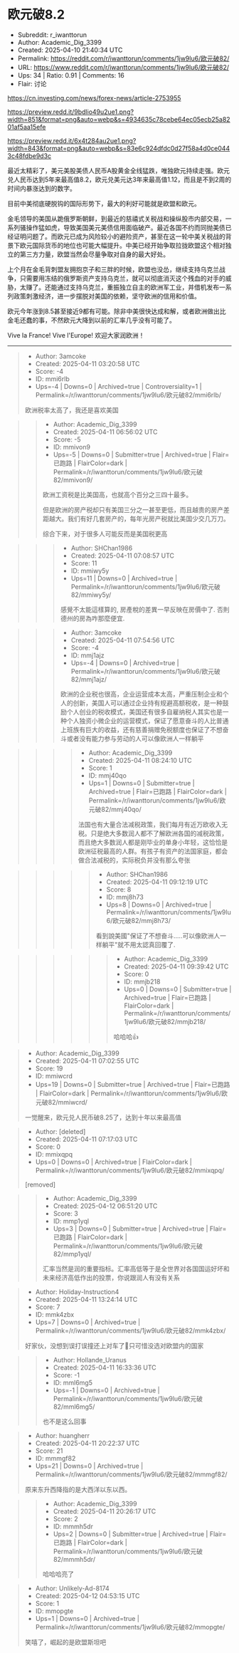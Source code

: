 # 欧元破8.2

- Subreddit: r_iwanttorun
- Author: Academic_Dig_3399
- Created: 2025-04-10 21:40:34 UTC
- Permalink: https://reddit.com/r/iwanttorun/comments/1jw9lu6/欧元破82/
- URL: https://www.reddit.com/r/iwanttorun/comments/1jw9lu6/欧元破82/
- Ups: 34 | Ratio: 0.91 | Comments: 16
- Flair: 讨论


<https://cn.investing.com/news/forex-news/article-2753955>

<https://preview.redd.it/9bdlio49u2ue1.png?width=851&format=png&auto=webp&s=4934635c78cebe64ec05ecb25a8201af5aa15efe>

<https://preview.redd.it/6x4t284au2ue1.png?width=843&format=png&auto=webp&s=83e6c924dfdc0d27f58a4d0ce0443c48fdbe9d3c>

最近太精彩了，美元美股美债人民币A股黄金全线猛跌，唯独欧元持续走强。欧元兑人民币达到5年来最高值8.2，欧元兑美元达3年来最高值1.12，而且是不到2周的时间内暴涨达到的数字。

目前中美彻底硬脱钩的国际形势下，最大的利好可能就是欧盟和欧元。

金毛领导的美国从跪俄罗斯朝鲜，到最近的慈禧式关税战和操纵股市内部交易，一系列骚操作猛如虎，导致美国美元美债信用面临破产。最近各国不约而同抛美债已经证明问题了。而欧元已成为风险较小的避险资产，甚至在这一轮中美关税战的背景下欧元国际货币的地位也可能大幅提升。中美已经开始争取拉拢欧盟这个相对独立的第三方力量，欧盟当然会尽量争取对自身的最大好处。

上个月在金毛背刺盟友拥抱京子和三胖的时候，欧盟也没怂，继续支持乌克兰战争，只需要用冻结的俄罗斯资产支持乌克兰，就可以彻底消灭这个残血的对手的威胁，太赚了。还能通过支持乌克兰，重振独立自主的欧洲军工业，并借机发布一系列政策刺激经济，进一步摆脱对美国的依赖，坚守欧洲的信用和价值。

欧元今年涨到8.5甚至接近9都有可能。除非中美很快达成和解，或者欧洲做出比金毛还蠢的事，不然欧元大降到以前的汇率几乎没有可能了。

Vive la France! Vive l'Europe! 欢迎大家润欧洲！


---

> - Author: 3amcoke
> - Created: 2025-04-11 03:20:58 UTC
> - Score: -4
> - ID: mmi6rlb
> - Ups=-4 | Downs=0 | Archived=true | Controversiality=1 | Permalink=/r/iwanttorun/comments/1jw9lu6/欧元破82/mmi6rlb/
>
> 欧洲税率太高了，我还是喜欢美国

>> - Author: Academic_Dig_3399
>> - Created: 2025-04-11 06:56:02 UTC
>> - Score: -5
>> - ID: mmivon9
>> - Ups=-5 | Downs=0 | Submitter=true | Archived=true | Flair=已跑路 | FlairColor=dark | Permalink=/r/iwanttorun/comments/1jw9lu6/欧元破82/mmivon9/
>>
>> 欧洲工资税是比美国高，也就高个百分之三四十最多。
>> 
>> 但是欧洲的房产税却只有美国三分之一甚至更低，而且越贵的房产差距越大。我们有好几套房产的，每年光房产税就比美国少交几万刀。
>> 
>> 综合下来，对于很多人可能反而是美国税更高

>>> - Author: SHChan1986
>>> - Created: 2025-04-11 07:08:57 UTC
>>> - Score: 11
>>> - ID: mmiwy5y
>>> - Ups=11 | Downs=0 | Archived=true | Permalink=/r/iwanttorun/comments/1jw9lu6/欧元破82/mmiwy5y/
>>>
>>> 感覺不太能這樣算的, 房產稅的差異一早反映在房價中了. 否則德州的房為咋那麼便宜.

>>> - Author: 3amcoke
>>> - Created: 2025-04-11 07:54:56 UTC
>>> - Score: -4
>>> - ID: mmj1ajz
>>> - Ups=-4 | Downs=0 | Archived=true | Permalink=/r/iwanttorun/comments/1jw9lu6/欧元破82/mmj1ajz/
>>>
>>> 欧洲的企业税也很高，企业运营成本太高，严重压制企业和个人的创新，美国人可以通过企业持有规避高额税收，是一种鼓励个人创业的税收模式，美国还有很多自雇纳税人其实也是一种个人独资小微企业的运营模式，保证了愿意奋斗的人比普通上班族有巨大的收益，还有慈善捐赠免税额度也保证了不想奋斗或者没有能力参与劳动的人可以像欧洲人一样躺平

>>>> - Author: Academic_Dig_3399
>>>> - Created: 2025-04-11 08:24:10 UTC
>>>> - Score: 1
>>>> - ID: mmj40qo
>>>> - Ups=1 | Downs=0 | Submitter=true | Archived=true | Flair=已跑路 | FlairColor=dark | Permalink=/r/iwanttorun/comments/1jw9lu6/欧元破82/mmj40qo/
>>>>
>>>> 法国也有大量合法减税政策，我们每月有近万欧收入无税。只是绝大多数润人都不了解欧洲各国的减税政策，而且绝大多数润人都是刚毕业的单身小年轻，这恰恰是欧洲征税最高的人群。有孩子有资产的法国家庭，都会做合法减税的，实际税负并没有那么夸张

>>>>> - Author: SHChan1986
>>>>> - Created: 2025-04-11 09:12:19 UTC
>>>>> - Score: 8
>>>>> - ID: mmj8h73
>>>>> - Ups=8 | Downs=0 | Archived=true | Permalink=/r/iwanttorun/comments/1jw9lu6/欧元破82/mmj8h73/
>>>>>
>>>>> 看到說美國"保证了不想奋斗.....可以像欧洲人一样躺平"就不用太認真回覆了.

>>>>>> - Author: Academic_Dig_3399
>>>>>> - Created: 2025-04-11 09:39:42 UTC
>>>>>> - Score: 0
>>>>>> - ID: mmjb218
>>>>>> - Ups=0 | Downs=0 | Submitter=true | Archived=true | Flair=已跑路 | FlairColor=dark | Permalink=/r/iwanttorun/comments/1jw9lu6/欧元破82/mmjb218/
>>>>>>
>>>>>> 哈哈哈👍

> - Author: Academic_Dig_3399
> - Created: 2025-04-11 07:02:55 UTC
> - Score: 19
> - ID: mmiwcrd
> - Ups=19 | Downs=0 | Submitter=true | Archived=true | Flair=已跑路 | FlairColor=dark | Permalink=/r/iwanttorun/comments/1jw9lu6/欧元破82/mmiwcrd/
>
> 一觉醒来，欧元兑人民币破8.25了，达到十年以来最高值

> - Author: [deleted]
> - Created: 2025-04-11 07:17:03 UTC
> - Score: 0
> - ID: mmixqpq
> - Ups=0 | Downs=0 | Archived=true | FlairColor=dark | Permalink=/r/iwanttorun/comments/1jw9lu6/欧元破82/mmixqpq/
>
> [removed]

>> - Author: Academic_Dig_3399
>> - Created: 2025-04-12 06:51:20 UTC
>> - Score: 3
>> - ID: mmp1yql
>> - Ups=3 | Downs=0 | Submitter=true | Archived=true | Flair=已跑路 | FlairColor=dark | Permalink=/r/iwanttorun/comments/1jw9lu6/欧元破82/mmp1yql/
>>
>> 汇率当然是润的重要指标。汇率高低等于是全世界对各国国运好坏和未来经济高低作出的投票，你说跟润人有没有关系

> - Author: Holiday-Instruction4
> - Created: 2025-04-11 13:24:14 UTC
> - Score: 7
> - ID: mmk4zbx
> - Ups=7 | Downs=0 | Archived=true | Permalink=/r/iwanttorun/comments/1jw9lu6/欧元破82/mmk4zbx/
>
> 好家伙，没想到误打误撞还上对车了🤣只可惜没选对欧盟内的国家

>> - Author: Hollande_Uranus
>> - Created: 2025-04-11 16:33:36 UTC
>> - Score: -1
>> - ID: mml6mg5
>> - Ups=-1 | Downs=0 | Archived=true | Permalink=/r/iwanttorun/comments/1jw9lu6/欧元破82/mml6mg5/
>>
>> 也不是这么回事

> - Author: huangherr
> - Created: 2025-04-11 20:22:37 UTC
> - Score: 21
> - ID: mmmgf82
> - Ups=21 | Downs=0 | Archived=true | Permalink=/r/iwanttorun/comments/1jw9lu6/欧元破82/mmmgf82/
>
> 原来东升西降指的是大西洋以东以西。

>> - Author: Academic_Dig_3399
>> - Created: 2025-04-11 20:26:17 UTC
>> - Score: 2
>> - ID: mmmh5dr
>> - Ups=2 | Downs=0 | Submitter=true | Archived=true | Flair=已跑路 | FlairColor=dark | Permalink=/r/iwanttorun/comments/1jw9lu6/欧元破82/mmmh5dr/
>>
>> 哈哈哈亮了

> - Author: Unlikely-Ad-8174
> - Created: 2025-04-12 04:53:15 UTC
> - Score: 1
> - ID: mmopgte
> - Ups=1 | Downs=0 | Archived=true | Permalink=/r/iwanttorun/comments/1jw9lu6/欧元破82/mmopgte/
>
> 笑嘻了，崛起的是欧盟斯坦吧
